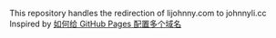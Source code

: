 This repository handles the redirection of lijohnny.com to johnnyli.cc
Inspired by [如何给 GitHub Pages 配置多个域名](https://blog.walterlv.com/post/multiple-domains-for-github-pages.html)
